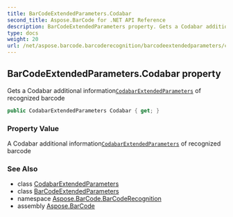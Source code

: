 ```yaml
---
title: BarCodeExtendedParameters.Codabar
second_title: Aspose.BarCode for .NET API Reference
description: BarCodeExtendedParameters property. Gets a Codabar additional informationCodabarExtendedParameters of recognized barcode
type: docs
weight: 20
url: /net/aspose.barcode.barcoderecognition/barcodeextendedparameters/codabar/
---
```

## BarCodeExtendedParameters.Codabar property

Gets a Codabar additional information[`CodabarExtendedParameters`](../../codabarextendedparameters/) of recognized barcode

```csharp
public CodabarExtendedParameters Codabar { get; }
```

### Property Value

A Codabar additional information[`CodabarExtendedParameters`](../../codabarextendedparameters/) of recognized barcode

### See Also

* class [CodabarExtendedParameters](../../codabarextendedparameters/)
* class [BarCodeExtendedParameters](../)
* namespace [Aspose.BarCode.BarCodeRecognition](../../barcodeextendedparameters/)
* assembly [Aspose.BarCode](../../../)


